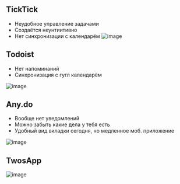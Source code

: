 ## TickTick
- Неудобное управление задачами
- Создаётся неунтиитивно 
- Нет синхронизации с календарём
![image](https://user-images.githubusercontent.com/87380272/205039827-42eb32b8-0fe2-437c-b461-7acd94df9c34.png)

## Todoist
- Нет напоминаний 
- Синхронизация с гугл календарём

![image](https://user-images.githubusercontent.com/87380272/205040076-c53871fa-2577-488f-8854-5ff79f867df7.png)


## Any.do
- Вообще нет уведомлений
- Можно забыть какие дела у тебя есть
- Удобный вид вкладки сегодня, но медленное моб. приложение

![image](https://user-images.githubusercontent.com/87380272/205137580-79d7bd7d-a099-4229-b1ee-4bd997082d6a.png)

## TwosApp
![image](https://github.com/jestxfot/psychology/assets/87380272/04678868-6d1e-4ebd-9539-01260d6fcadd)
